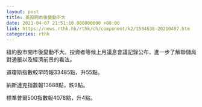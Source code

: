 ```yaml
---
layout: post
title: 美股開市後變動不大
date: 2021-04-07 21:51:10.000000000 +08:00
link: https://news.rthk.hk/rthk/ch/component/k2/1584638-20210407.htm
categories: rthk
---
```


紐約股市開市後變動不大。投資者等候上月議息會議記錄公布，進一步了解聯儲局對通脹以及經濟前景的看法。

道瓊斯指數較早時報33485點，升55點。

納斯達克指數報13688點，跌9點。

標準普爾500指數報4078點，升4點。
